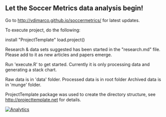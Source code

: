 ## Let the Soccer Metrics data analysis begin! 

Go to http://vdimarco.github.io/soccermetrics/ for latest updates.

To execute project, do the following:

install "ProjectTemplate"
load.project()

Research & data sets suggested has been started in the "research.md" file. Please add to it as new articles and papers emerge. 

Run 'execute.R' to get started. Currently it is only processing data and generating a stack chart.

Raw data is in 'data' folder. 
Processed data is in  root folder
Archived data is in 'munge' folder.

ProjectTemplate package was used to create the directory structure, see http://projecttemplate.net for details.

[![Analytics](https://ga-beacon.appspot.com/UA-46954513-1/soccermetrics/readme)](https://github.com/igrigorik/ga-beacon)

